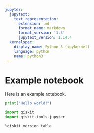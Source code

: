 ```yaml
---
jupyter:
  jupytext:
    text_representation:
      extension: .md
      format_name: markdown
      format_version: '1.3'
      jupytext_version: 1.14.4
  kernelspec:
    display_name: Python 3 (ipykernel)
    language: python
    name: python3
---
```


# Example notebook

Here is an example notebook.

```python
print("Hello world!")
```

```python
import qiskit
import qiskit.tools.jupyter

%qiskit_version_table
```

```python

```
